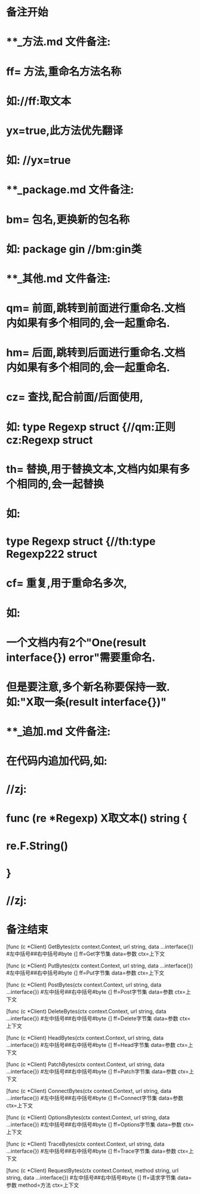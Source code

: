 # 备注开始
# **_方法.md 文件备注:
# ff= 方法,重命名方法名称
# 如://ff:取文本
#
# yx=true,此方法优先翻译
# 如: //yx=true


# **_package.md 文件备注:
# bm= 包名,更换新的包名称 
# 如: package gin //bm:gin类


# **_其他.md 文件备注:
# qm= 前面,跳转到前面进行重命名.文档内如果有多个相同的,会一起重命名.
# hm= 后面,跳转到后面进行重命名.文档内如果有多个相同的,会一起重命名.
# cz= 查找,配合前面/后面使用,
# 如: type Regexp struct {//qm:正则 cz:Regexp struct
#
# th= 替换,用于替换文本,文档内如果有多个相同的,会一起替换
# 如:
# type Regexp struct {//th:type Regexp222 struct
#
# cf= 重复,用于重命名多次,
# 如: 
# 一个文档内有2个"One(result interface{}) error"需要重命名.
# 但是要注意,多个新名称要保持一致. 如:"X取一条(result interface{})"


# **_追加.md 文件备注:
# 在代码内追加代码,如:
# //zj:
# func (re *Regexp) X取文本() string { 
#    re.F.String()
# }
# //zj:
# 备注结束

[func (c *Client) GetBytes(ctx context.Context, url string, data ...interface{}) #左中括号##右中括号#byte {]
ff=Get字节集
data=参数
ctx=上下文

[func (c *Client) PutBytes(ctx context.Context, url string, data ...interface{}) #左中括号##右中括号#byte {]
ff=Put字节集
data=参数
ctx=上下文

[func (c *Client) PostBytes(ctx context.Context, url string, data ...interface{}) #左中括号##右中括号#byte {]
ff=Post字节集
data=参数
ctx=上下文

[func (c *Client) DeleteBytes(ctx context.Context, url string, data ...interface{}) #左中括号##右中括号#byte {]
ff=Delete字节集
data=参数
ctx=上下文

[func (c *Client) HeadBytes(ctx context.Context, url string, data ...interface{}) #左中括号##右中括号#byte {]
ff=Head字节集
data=参数
ctx=上下文

[func (c *Client) PatchBytes(ctx context.Context, url string, data ...interface{}) #左中括号##右中括号#byte {]
ff=Patch字节集
data=参数
ctx=上下文

[func (c *Client) ConnectBytes(ctx context.Context, url string, data ...interface{}) #左中括号##右中括号#byte {]
ff=Connect字节集
data=参数
ctx=上下文

[func (c *Client) OptionsBytes(ctx context.Context, url string, data ...interface{}) #左中括号##右中括号#byte {]
ff=Options字节集
data=参数
ctx=上下文

[func (c *Client) TraceBytes(ctx context.Context, url string, data ...interface{}) #左中括号##右中括号#byte {]
ff=Trace字节集
data=参数
ctx=上下文

[func (c *Client) RequestBytes(ctx context.Context, method string, url string, data ...interface{}) #左中括号##右中括号#byte {]
ff=请求字节集
data=参数
method=方法
ctx=上下文
